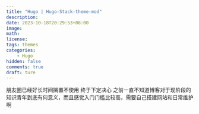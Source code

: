 ```yaml
---
title: "Hugo | Hugo-Stack-theme-mod"
description: 
date: 2023-10-18T20:29:53+08:00
image: 
math: 
license: 
tags: themes
categories:
    - Hugo
hidden: false
comments: true
draft: ture
---
```


朋友圈已经好长时间搁置不使用
终于下定决心
之前一直不知道博客对于现阶段的知识青年到底有何意义，而且感觉入门门槛比较高，需要自己搭建网站和日常维护啊
